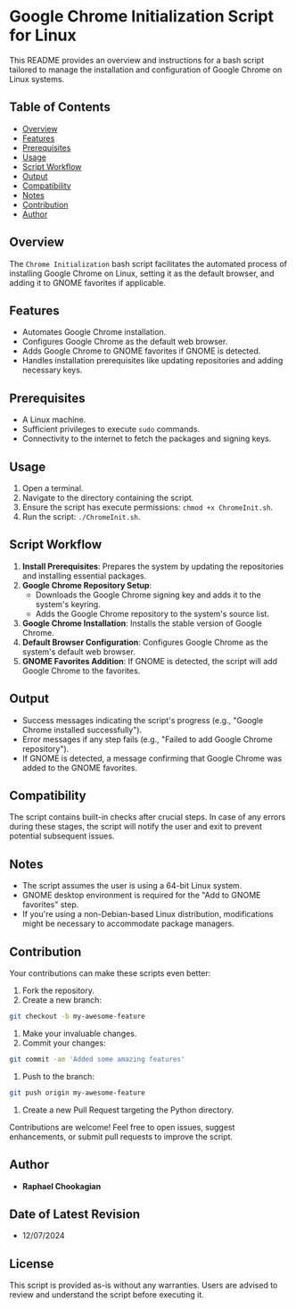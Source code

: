 # Google Chrome Initialization Script for Linux

This README provides an overview and instructions for a bash script tailored to manage the installation and configuration of Google Chrome on Linux systems.

## **Table of Contents**

- [Overview](#overview)
- [Features](#features)
- [Prerequisites](#prerequisites)
- [Usage](#usage)
- [Script Workflow](#script-workflow)
- [Output](#output)
- [Compatibility](#compatibility)
- [Notes](#notes)
- [Contribution](#contribution)
- [Author](#author)

## **Overview**

The `Chrome Initialization` bash script facilitates the automated process of installing Google Chrome on Linux, setting it as the default browser, and adding it to GNOME favorites if applicable.

## **Features**

- Automates Google Chrome installation.
- Configures Google Chrome as the default web browser.
- Adds Google Chrome to GNOME favorites if GNOME is detected.
- Handles installation prerequisites like updating repositories and adding necessary keys.

## **Prerequisites**

- A Linux machine.
- Sufficient privileges to execute `sudo` commands.
- Connectivity to the internet to fetch the packages and signing keys.

## **Usage**

1. Open a terminal.
2. Navigate to the directory containing the script.
3. Ensure the script has execute permissions: `chmod +x ChromeInit.sh`.
4. Run the script: `./ChromeInit.sh`.

## **Script Workflow**

1. **Install Prerequisites**: Prepares the system by updating the repositories and installing essential packages.
2. **Google Chrome Repository Setup**:
    - Downloads the Google Chrome signing key and adds it to the system's keyring.
    - Adds the Google Chrome repository to the system's source list.
3. **Google Chrome Installation**: Installs the stable version of Google Chrome.
4. **Default Browser Configuration**: Configures Google Chrome as the system's default web browser.
5. **GNOME Favorites Addition**: If GNOME is detected, the script will add Google Chrome to the favorites.

## **Output**

- Success messages indicating the script's progress (e.g., "Google Chrome installed successfully").
- Error messages if any step fails (e.g., "Failed to add Google Chrome repository").
- If GNOME is detected, a message confirming that Google Chrome was added to the GNOME favorites.

## **Compatibility**

The script contains built-in checks after crucial steps. In case of any errors during these stages, the script will notify the user and exit to prevent potential subsequent issues.

## **Notes**

- The script assumes the user is using a 64-bit Linux system.
- GNOME desktop environment is required for the "Add to GNOME favorites" step.
- If you're using a non-Debian-based Linux distribution, modifications might be necessary to accommodate package managers.


## **Contribution**

Your contributions can make these scripts even better:

1. Fork the repository.
1. Create a new branch:

  ```bash
  git checkout -b my-awesome-feature
  ```

1. Make your invaluable changes.
1. Commit your changes:

  ```bash
  git commit -am 'Added some amazing features'
  ```

1. Push to the branch:

  ```bash
  git push origin my-awesome-feature
  ```

1. Create a new Pull Request targeting the Python directory.

Contributions are welcome! Feel free to open issues, suggest enhancements, or submit pull requests to improve the script.

## **Author**

- **Raphael Chookagian**

## **Date of Latest Revision**

- 12/07/2024

## **License**

This script is provided as-is without any warranties. Users are advised to review and understand the script before executing it.
